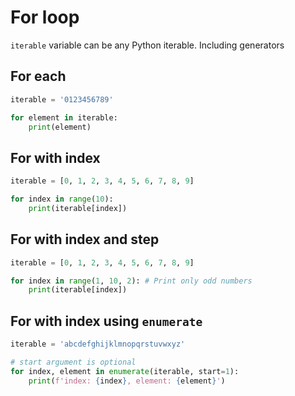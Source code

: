 # For loop

`iterable` variable can be any Python iterable. Including generators

## For each

```python
iterable = '0123456789'

for element in iterable:
    print(element)
```

## For with index

```python
iterable = [0, 1, 2, 3, 4, 5, 6, 7, 8, 9]

for index in range(10):
    print(iterable[index])
```

## For with index and step

```python
iterable = [0, 1, 2, 3, 4, 5, 6, 7, 8, 9]

for index in range(1, 10, 2): # Print only odd numbers
    print(iterable[index])
```

## For with index using `enumerate`

``` python
iterable = 'abcdefghijklmnopqrstuvwxyz'

# start argument is optional
for index, element in enumerate(iterable, start=1):
	print(f'index: {index}, element: {element}')
```